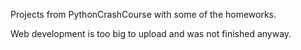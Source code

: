 Projects from PythonCrashCourse with some of the homeworks.

Web  development is too big to upload and was not finished anyway.
